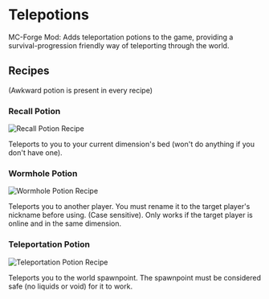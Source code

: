 # Telepotions
MC-Forge Mod: Adds teleportation potions to the game, providing a survival-progression friendly way of teleporting through the world.

## Recipes
(Awkward potion is present in every recipe)
### Recall Potion
![Recall Potion Recipe](https://user-images.githubusercontent.com/20403142/155658519-dedb3db4-e8b7-4068-9260-62b17cdfabdb.png)

Teleports to you to your current dimension's bed (won't do anything if you don't have one).

### Wormhole Potion
![Wormhole Potion Recipe](https://user-images.githubusercontent.com/20403142/155658670-8bc1b4bf-5d38-4749-bcd2-c781687af1f3.png)

Teleports you to another player. You must rename it to the target player's nickname before using. (Case sensitive).
Only works if the target player is online and in the same dimension.

### Teleportation Potion
![Teleportation Potion Recipe](https://user-images.githubusercontent.com/20403142/155658717-b1b1df7e-cb1b-41aa-a465-49d73ec09be0.png)

Teleports you to the world spawnpoint. The spawnpoint must be considered safe (no liquids or void) for it to work.
